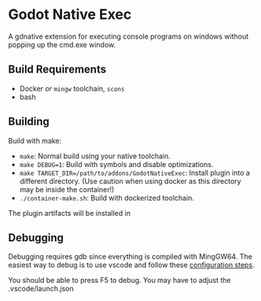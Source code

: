# Godot Native Exec

A gdnative extension for executing console programs on windows without popping up the cmd.exe window.

## Build Requirements

* Docker *or* `mingw` toolchain, `scons`
* bash

## Building

Build with make:
* `make`: Normal build using your native toolchain.
* `make DEBUG=1`: Build with symbols and disable optimizations.
* `make TARGET_DIR=/path/to/addons/GodotNativeExec`: Install plugin into a different directory. (Use caution when using docker as this directory may be inside the container!)
* `./container-make.sh`: Build with dockerized toolchain.

The plugin artifacts will be installed in 

## Debugging

Debugging requires gdb since everything is compiled with MingGW64. The easiest way to debug is to use vscode and follow these [configuration steps](https://code.visualstudio.com/docs/cpp/config-mingw).

You should be able to press F5 to debug. You may have to adjust the .vscode/launch.json
